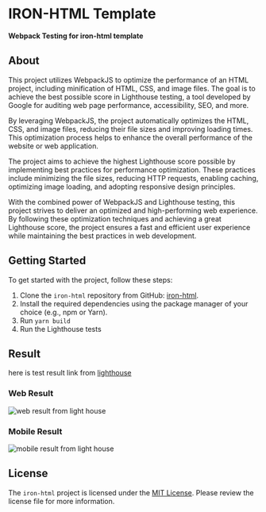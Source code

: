 # IRON-HTML Template

**Webpack Testing for iron-html template**

## About

This project utilizes WebpackJS to optimize the performance of an HTML project, including minification of HTML, CSS, and image files. The goal is to achieve the best possible score in Lighthouse testing, a tool developed by Google for auditing web page performance, accessibility, SEO, and more.

By leveraging WebpackJS, the project automatically optimizes the HTML, CSS, and image files, reducing their file sizes and improving loading times. This optimization process helps to enhance the overall performance of the website or web application.

The project aims to achieve the highest Lighthouse score possible by implementing best practices for performance optimization. These practices include minimizing the file sizes, reducing HTTP requests, enabling caching, optimizing image loading, and adopting responsive design principles.

With the combined power of WebpackJS and Lighthouse testing, this project strives to deliver an optimized and high-performing web experience. By following these optimization techniques and achieving a great Lighthouse score, the project ensures a fast and efficient user experience while maintaining the best practices in web development.

## Getting Started

To get started with the project, follow these steps:

1.  Clone the `iron-html` repository from GitHub: [iron-html](https://github.com/konyan/iron-html).
2.  Install the required dependencies using the package manager of your choice (e.g., npm or Yarn).
3.  Run `yarn build`
4.  Run the Lighthouse tests

## Result

here is test result link from [lighthouse](https://pagespeed.web.dev/analysis/https-konyan-me-iron-html/czs6xgjptu?form_factor=mobile)

### Web Result

![web result from light house]('./img/web-result.png')

### Mobile Result

![mobile result from light house]('./img/web-result.png')

## License

The `iron-html` project is licensed under the [MIT License](https://github.com/konyan/iron-html/blob/main/LICENSE). Please review the license file for more information.
